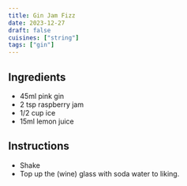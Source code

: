 ```yaml
---
title: Gin Jam Fizz
date: 2023-12-27
draft: false
cuisines: ["string"]
tags: ["gin"]
---
```


## Ingredients
- 45ml pink gin
- 2 tsp raspberry jam
- 1/2 cup ice
- 15ml lemon juice

## Instructions
- Shake
- Top up the (wine) glass with soda water to liking.

